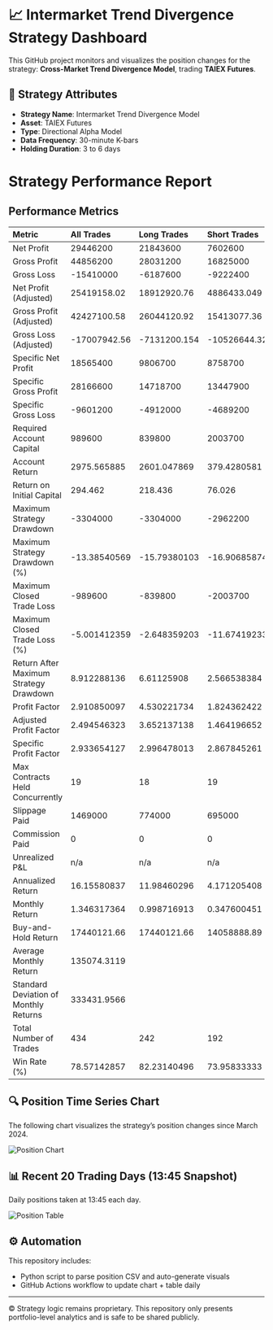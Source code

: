 # 📈 Intermarket Trend Divergence Strategy Dashboard

This GitHub project monitors and visualizes the position changes for the strategy: **Cross-Market Trend Divergence Model**, trading **TAIEX Futures**.

## 📌 Strategy Attributes

- **Strategy Name**: Intermarket Trend Divergence Model  
- **Asset**: TAIEX Futures  
- **Type**: Directional Alpha Model  
- **Data Frequency**: 30-minute K-bars  
- **Holding Duration**: 3 to 6 days

# Strategy Performance Report

## Performance Metrics

| Metric                                 | All Trades   | Long Trades   | Short Trades   |
|:---------------------------------------|:-------------|:--------------|:---------------|
| Net Profit                             | 29446200     | 21843600      | 7602600        |
| Gross Profit                           | 44856200     | 28031200      | 16825000       |
| Gross Loss                             | -15410000    | -6187600      | -9222400       |
| Net Profit (Adjusted)                  | 25419158.02  | 18912920.76   | 4886433.049    |
| Gross Profit (Adjusted)                | 42427100.58  | 26044120.92   | 15413077.36    |
| Gross Loss (Adjusted)                  | -17007942.56 | -7131200.154  | -10526644.32   |
| Specific Net Profit                    | 18565400     | 9806700       | 8758700        |
| Specific Gross Profit                  | 28166600     | 14718700      | 13447900       |
| Specific Gross Loss                    | -9601200     | -4912000      | -4689200       |
| Required Account Capital               | 989600       | 839800        | 2003700        |
| Account Return                         | 2975.565885  | 2601.047869   | 379.4280581    |
| Return on Initial Capital              | 294.462      | 218.436       | 76.026         |
| Maximum Strategy Drawdown              | -3304000     | -3304000      | -2962200       |
| Maximum Strategy Drawdown (%)          | -13.38540569 | -15.79380103  | -16.90685874   |
| Maximum Closed Trade Loss              | -989600      | -839800       | -2003700       |
| Maximum Closed Trade Loss (%)          | -5.001412359 | -2.648359203  | -11.67419233   |
| Return After Maximum Strategy Drawdown | 8.912288136  | 6.61125908    | 2.566538384    |
| Profit Factor                          | 2.910850097  | 4.530221734   | 1.824362422    |
| Adjusted Profit Factor                 | 2.494546323  | 3.652137138   | 1.464196652    |
| Specific Profit Factor                 | 2.933654127  | 2.996478013   | 2.867845261    |
| Max Contracts Held Concurrently        | 19           | 18            | 19             |
| Slippage Paid                          | 1469000      | 774000        | 695000         |
| Commission Paid                        | 0            | 0             | 0              |
| Unrealized P&L                         | n/a          | n/a           | n/a            |
| Annualized Return                      | 16.15580837  | 11.98460296   | 4.171205408    |
| Monthly Return                         | 1.346317364  | 0.998716913   | 0.347600451    |
| Buy-and-Hold Return                    | 17440121.66  | 17440121.66   | 14058888.89    |
| Average Monthly Return                 | 135074.3119  |               |                |
| Standard Deviation of Monthly Returns  | 333431.9566  |               |                |
| Total Number of Trades                 | 434          | 242           | 192            |
| Win Rate (%)                           | 78.57142857  | 82.23140496   | 73.95833333    |

## 🔍 Position Time Series Chart
The following chart visualizes the strategy’s position changes since March 2024.

![Position Chart](charts/position_chart.png)

## 📊 Recent 20 Trading Days (13:45 Snapshot)
Daily positions taken at 13:45 each day.

![Position Table](charts/position_table.png)

## ⚙️ Automation
This repository includes:
- Python script to parse position CSV and auto-generate visuals
- GitHub Actions workflow to update chart + table daily

---

© Strategy logic remains proprietary. This repository only presents portfolio-level analytics and is safe to be shared publicly.
